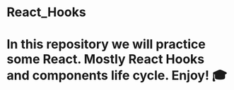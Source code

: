# React_Hooks

# In this repository we will practice some React. Mostly React Hooks and components life cycle. Enjoy! 🎓
